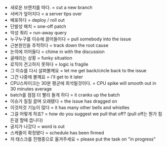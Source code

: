 - 새로운 브랜치를 따다. = cut a new branch
- 서버가 엎어지다 = a server tips over
- 배포하다 = deploy / roll out
- 단발성 패치 = one-off patch
- 악성 쿼리 = run-away query
- 누구누구를 이슈에 끌어들이다 = pull somebody into the issue
- 근본원인을 추적하다 = track down the root cause
- 논의에 끼어들다 = chime in with the discussion
- 골때리는 상황 = funky situation
- 로직이 견고하지 못하다 = logic is fragile
- 그 이슈를 다시 살펴볼께요 = let me get back/circle back to the issue
- 그건 나중에 볼께요 = i'll get to it later
- CPU스파이크는 30분 평균에 희석될것이다. = CPU spike will smooth out in 30 minutes average
- batch를 점점 더 빨리 돌게 하다 = it cranks up the batch
- 이슈가 질질 끌며 오래됐다 = the issue has dragged on
- 이것저것 기능이 많다 = it has many other bells and whistles
- 그걸 어떻게 하죠? = how do you suggest we pull that off? (pull off는 뭔가 힘든걸 할때 씁니다)
- 공지가 나갔다 = word is out
- 스케줄이 확정됐다 = schedule has been firmed
- 저 태스크를 진행중으로 옮겨주세요 = please put the task on "in progress"

